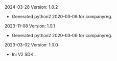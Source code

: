 2024-03-28 Version: 1.0.2
- Generated python2 2020-03-06 for companyreg.

2023-11-08 Version: 1.0.1
- Generated python2 2020-03-06 for companyreg.

2023-03-02 Version: 1.0.0
- Ini V2 SDK .

